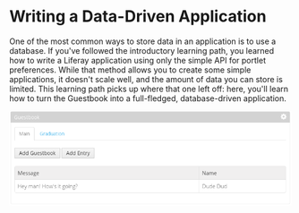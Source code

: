 # Writing a Data-Driven Application [](id=writing-a-data-driven-application)

One of the most common ways to store data in an application is to use a
database. If you've followed the introductory learning path, you learned how to
write a Liferay application using only the simple API for portlet preferences.
While that method allows you to create some simple applications, it doesn't
scale well, and the amount of data you can store is limited. This learning path
picks up where that one left off: here, you'll learn how to turn the Guestbook
into a full-fledged, database-driven application. 

![The data-driven guestbook can store and display entries for many different guestbooks.](../../images/data-driven-guestbook-1.png)
